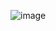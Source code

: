 ![image](https://github.com/framarqu001/RUCafeAndroidApp/assets/119390184/125f3eb7-5aad-4bd8-9bf0-8a7f912582b8)
